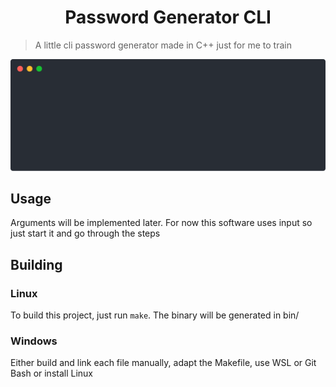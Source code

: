 <h1 align="center">Password Generator CLI</h1>

> A little cli password generator made in C++ just for me to train

<p align="center">
    <img src=".readme/presentation.svg">
</p>

## Usage

Arguments will be implemented later. For now this software uses input so just start it and go through the steps

## Building

### Linux

To build this project, just run `make`. The binary will be generated in bin/

### Windows

Either build and link each file manually, adapt the Makefile, use WSL or Git Bash or install Linux